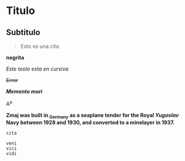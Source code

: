 # Titulo

## Subtitulo

> Esto es una cita

**negrita**

_Este testo esta en cursiva_

~~Error~~

***Memento mori***

A<sup>a</sup>

**Zmaj was built in <sub>Germany</sub> as a seaplane tender for the Royal _Yugoslav_ Navy between 1928 and 1930, and converted to a minelayer in 1937.**

`cita`

```
veni
vici
vidi
```



